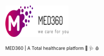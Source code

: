 # <a href="https://github.com/vaisakhv/Med360"><img src="https://raw.githubusercontent.com/vaisakhv/Med360/beta_01/static/med.png?token=AE66CTH7XMZZTJJJ23RPZYC66YIVU" width="200" height="100"/></a>
MED360 | A Total healthcare platform :syringe:		:stethoscope: :drop_of_blood:
